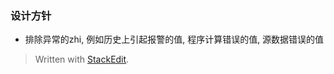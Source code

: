 ### 设计方针
* 排除异常的zhi, 例如历史上引起报警的值, 程序计算错误的值, 源数据错误的值


> Written with [StackEdit](https://stackedit.io/).
<!--stackedit_data:
eyJoaXN0b3J5IjpbLTE2MjUzMTg2NzJdfQ==
-->